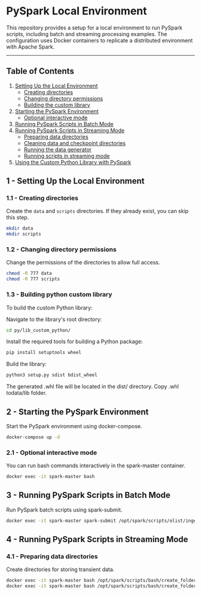 # PySpark Local Environment

This repository provides a setup for a local environment to run PySpark scripts, including batch and streaming processing examples. The configuration uses Docker containers to replicate a distributed environment with Apache Spark.

---

## Table of Contents
1. [Setting Up the Local Environment](#1---setting-up-the-local-environment)  
   - [Creating directories](#11---creating-directories)  
   - [Changing directory permissions](#12---changing-directory-permissions)  
   - [Building the custom library](#13---building-the-custom-library)  
2. [Starting the PySpark Environment](#2---starting-the-pyspark-environment)  
   - [Optional interactive mode](#21---optional-interactive-mode)  
3. [Running PySpark Scripts in Batch Mode](#3---running-pyspark-scripts-in-batch-mode)  
4. [Running PySpark Scripts in Streaming Mode](#4---running-pyspark-scripts-in-streaming-mode)  
   - [Preparing data directories](#41---preparing-data-directories)  
   - [Cleaning data and checkpoint directories](#42---cleaning-data-and-checkpoint-directories)  
   - [Running the data generator](#43---running-the-data-generator)  
   - [Running scripts in streaming mode](#44---running-scripts-in-streaming-mode)  
5. [Using the Custom Python Library with PySpark](#5---using-the-custom-python-library-with-pyspark)

## 1 - Setting Up the Local Environment

### 1.1 - Creating directories
Create the `data` and `scripts` directories. If they already exist, you can skip this step.
```bash
mkdir data
mkdir scripts
```

### 1.2 - Changing directory permissions
Change the permissions of the directories to allow full access.
```bash
chmod -R 777 data
chmod -R 777 scripts
```

### 1.3 - Building python custom library
To build the custom Python library:

Navigate to the library's root directory:

```bash
cd py/lib_custom_python/

```

Install the required tools for building a Python package:

```bash
pip install setuptools wheel

```

Build the library:

```bash
python3 setup.py sdist bdist_wheel

```
The generated .whl file will be located in the dist/ directory.
Copy .whl todata/lib folder.


## 2 - Starting the PySpark Environment
Start the PySpark environment using docker-compose.

```bash
docker-compose up -d
```

### 2.1 - Optional interactive mode
You can run bash commands interactively in the spark-master container.

```bash
docker exec -it spark-master bash
```
## 3 - Running PySpark Scripts in Batch Mode
Run PySpark batch scripts using spark-submit.

```bash
docker exec -it spark-master spark-submit /opt/spark/scripts/olist/ingestion/customer_ingestion.py
```

## 4 -  Running PySpark Scripts in Streaming Mode
### 4.1 - Preparing data directories
Create directories for storing transient data.

```bash
docker exec -it spark-master bash /opt/spark/scripts/bash/create_folder.sh "/opt/spark/data/transient/product_sales/"
docker exec -it spark-master bash /opt/spark/scripts/bash/create_folder.sh "/opt/spark/data/transient/product_sales_update/"
```
